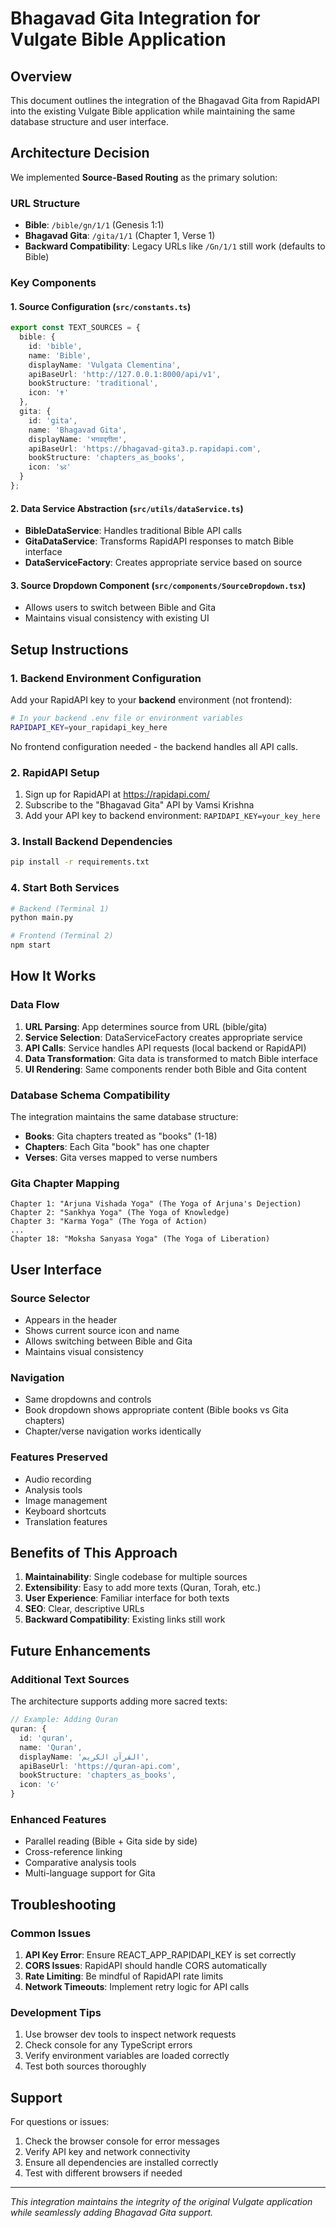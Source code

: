 # Bhagavad Gita Integration for Vulgate Bible Application

## Overview

This document outlines the integration of the Bhagavad Gita from RapidAPI into the existing Vulgate Bible application while maintaining the same database structure and user interface.

## Architecture Decision

We implemented **Source-Based Routing** as the primary solution:

### URL Structure
- **Bible**: `/bible/gn/1/1` (Genesis 1:1)
- **Bhagavad Gita**: `/gita/1/1` (Chapter 1, Verse 1)
- **Backward Compatibility**: Legacy URLs like `/Gn/1/1` still work (defaults to Bible)

### Key Components

#### 1. Source Configuration (`src/constants.ts`)
```typescript
export const TEXT_SOURCES = {
  bible: {
    id: 'bible',
    name: 'Bible',
    displayName: 'Vulgata Clementina',
    apiBaseUrl: 'http://127.0.0.1:8000/api/v1',
    bookStructure: 'traditional',
    icon: '✝️'
  },
  gita: {
    id: 'gita',
    name: 'Bhagavad Gita',
    displayName: 'भगवद्‌गीता',
    apiBaseUrl: 'https://bhagavad-gita3.p.rapidapi.com',
    bookStructure: 'chapters_as_books',
    icon: '🕉️'
  }
};
```

#### 2. Data Service Abstraction (`src/utils/dataService.ts`)
- **BibleDataService**: Handles traditional Bible API calls
- **GitaDataService**: Transforms RapidAPI responses to match Bible interface
- **DataServiceFactory**: Creates appropriate service based on source

#### 3. Source Dropdown Component (`src/components/SourceDropdown.tsx`)
- Allows users to switch between Bible and Gita
- Maintains visual consistency with existing UI

## Setup Instructions

### 1. Backend Environment Configuration

Add your RapidAPI key to your **backend** environment (not frontend):

```bash
# In your backend .env file or environment variables
RAPIDAPI_KEY=your_rapidapi_key_here
```

No frontend configuration needed - the backend handles all API calls.

### 2. RapidAPI Setup

1. Sign up for RapidAPI at https://rapidapi.com/
2. Subscribe to the "Bhagavad Gita" API by Vamsi Krishna
3. Add your API key to backend environment: `RAPIDAPI_KEY=your_key_here`

### 3. Install Backend Dependencies

```bash
pip install -r requirements.txt
```

### 4. Start Both Services

```bash
# Backend (Terminal 1)
python main.py

# Frontend (Terminal 2)  
npm start
```

## How It Works

### Data Flow
1. **URL Parsing**: App determines source from URL (bible/gita)
2. **Service Selection**: DataServiceFactory creates appropriate service
3. **API Calls**: Service handles API requests (local backend or RapidAPI)
4. **Data Transformation**: Gita data is transformed to match Bible interface
5. **UI Rendering**: Same components render both Bible and Gita content

### Database Schema Compatibility

The integration maintains the same database structure:

- **Books**: Gita chapters treated as "books" (1-18)
- **Chapters**: Each Gita "book" has one chapter
- **Verses**: Gita verses mapped to verse numbers

### Gita Chapter Mapping

```
Chapter 1: "Arjuna Vishada Yoga" (The Yoga of Arjuna's Dejection)
Chapter 2: "Sankhya Yoga" (The Yoga of Knowledge)
Chapter 3: "Karma Yoga" (The Yoga of Action)
...
Chapter 18: "Moksha Sanyasa Yoga" (The Yoga of Liberation)
```

## User Interface

### Source Selector
- Appears in the header
- Shows current source icon and name
- Allows switching between Bible and Gita
- Maintains visual consistency

### Navigation
- Same dropdowns and controls
- Book dropdown shows appropriate content (Bible books vs Gita chapters)
- Chapter/verse navigation works identically

### Features Preserved
- Audio recording
- Analysis tools
- Image management
- Keyboard shortcuts
- Translation features

## Benefits of This Approach

1. **Maintainability**: Single codebase for multiple sources
2. **Extensibility**: Easy to add more texts (Quran, Torah, etc.)
3. **User Experience**: Familiar interface for both texts
4. **SEO**: Clear, descriptive URLs
5. **Backward Compatibility**: Existing links still work

## Future Enhancements

### Additional Text Sources
The architecture supports adding more sacred texts:

```typescript
// Example: Adding Quran
quran: {
  id: 'quran',
  name: 'Quran',
  displayName: 'القرآن الكريم',
  apiBaseUrl: 'https://quran-api.com',
  bookStructure: 'chapters_as_books',
  icon: '☪️'
}
```

### Enhanced Features
- Parallel reading (Bible + Gita side by side)
- Cross-reference linking
- Comparative analysis tools
- Multi-language support for Gita

## Troubleshooting

### Common Issues

1. **API Key Error**: Ensure REACT_APP_RAPIDAPI_KEY is set correctly
2. **CORS Issues**: RapidAPI should handle CORS automatically
3. **Rate Limiting**: Be mindful of RapidAPI rate limits
4. **Network Timeouts**: Implement retry logic for API calls

### Development Tips

1. Use browser dev tools to inspect network requests
2. Check console for any TypeScript errors
3. Verify environment variables are loaded correctly
4. Test both sources thoroughly

## Support

For questions or issues:
1. Check the browser console for error messages
2. Verify API key and network connectivity
3. Ensure all dependencies are installed correctly
4. Test with different browsers if needed

---

*This integration maintains the integrity of the original Vulgate application while seamlessly adding Bhagavad Gita support.* 